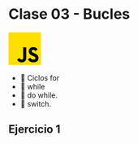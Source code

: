 # Clase 03 - Bucles

![JS](images/js.png)

- 📌 Ciclos for
- 📌 while
- 📌 do while.
- 📌 switch.


## Ejercicio 1

